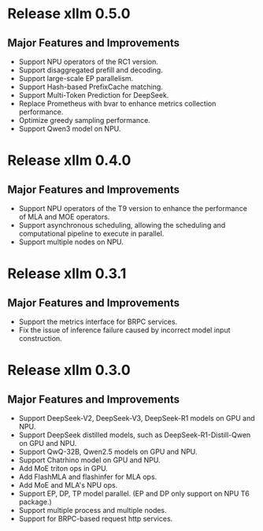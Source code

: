 # Release xllm 0.5.0

## **Major Features and Improvements**

- Support NPU operators of the RC1 version.
- Support disaggregated prefill and decoding.
- Support large-scale EP parallelism.
- Support Hash-based PrefixCache matching.
- Support Multi-Token Prediction for DeepSeek.
- Replace Prometheus with bvar to enhance metrics collection performance.
- Optimize greedy sampling performance.
- Support Qwen3 model on NPU.

# Release xllm 0.4.0

## **Major Features and Improvements**

- Support NPU operators of the T9 version to enhance the performance of MLA and MOE operators.
- Support asynchronous scheduling, allowing the scheduling and computational pipeline to execute in parallel.
- Support multiple nodes on NPU.

# Release xllm 0.3.1

## **Major Features and Improvements**

- Support the metrics interface for BRPC services.
- Fix the issue of inference failure caused by incorrect model input construction.

# Release xllm 0.3.0

## **Major Features and Improvements**

- Support DeepSeek-V2, DeepSeek-V3, DeepSeek-R1 models on GPU and NPU.
- Support DeepSeek distilled models, such as DeepSeek-R1-Distill-Qwen on GPU and NPU.
- Support QwQ-32B, Qwen2.5 models on GPU and NPU.
- Support Chatrhino model on GPU and NPU.
- Add MoE triton ops in GPU.
- Add FlashMLA and flashinfer for MLA ops.
- Add MoE and MLA's NPU ops.
- Support EP, DP, TP model parallel. (EP and DP only support on NPU T6 package.)
- Support multiple process and multiple nodes.
- Support for BRPC-based request http services.